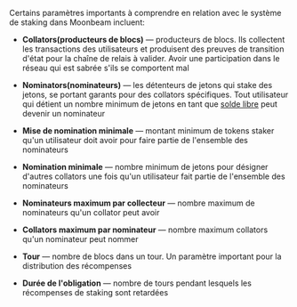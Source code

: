 Certains paramètres importants à comprendre en relation avec le système de staking dans Moonbeam incluent:

 - **Collators(producteurs de blocs)** — producteurs de blocs. Ils collectent les transactions des utilisateurs et produisent des preuves de transition d'état pour la chaîne de relais à valider. Avoir une participation dans le réseau qui est sabrée s'ils se comportent mal
 - **Nominators(nominateurs)** — les détenteurs de jetons qui stake des jetons, se portant garants pour des collators spécifiques. Tout utilisateur qui détient un nombre minimum de jetons en tant que [solde libre](https://wiki.polkadot.network/docs/en/learn-accounts#balance-types) peut devenir un nominateur
 - **Mise de nomination minimale** — montant minimum de tokens staker qu'un utilisateur doit avoir pour faire partie de l'ensemble des nominateurs
 - **Nomination minimale** — nombre minimum de jetons pour désigner d'autres collators une fois qu'un utilisateur fait partie de l'ensemble des nominateurs
 - **Nominateurs maximum par collecteur** — nombre maximum de nominateurs qu'un collator peut avoir
 - **Collators maximum par nominateur** — nombre maximum collators qu'un nominateur peut nommer
 - **Tour** — nombre de blocs dans un tour. Un paramètre important pour la distribution des récompenses

 - **Durée de l'obligation** — nombre de tours pendant lesquels les récompenses de staking sont retardées
